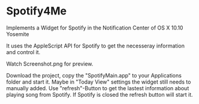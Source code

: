 Spotify4Me
==========

Implements a Widget for Spotify in the Notification Center of OS X 10.10 Yosemite

It uses the AppleScript API for Spotify to get the necesseray information and control it.

Watch Screenshot.png for preview.

Download the project, copy the "SpotifyMain.app" to your Applications folder and start it. Maybe in "Today View" settings the widget still needs to manually added. Use "refresh"-Button to get the lastest information about playing song from Spotify. If Spotify is closed the refresh button will start it.
